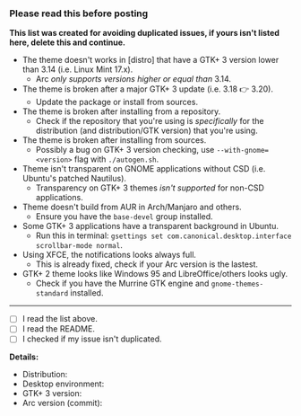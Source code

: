 ### Please read this before posting

**This list was created for avoiding duplicated issues, if yours isn't listed here, delete this and continue.**

- The theme doesn't works in [distro] that have a GTK+ 3 version lower than 3.14 (i.e. Linux Mint 17.x).
  - Arc *only supports versions higher or equal than* 3.14.
- The theme is broken after a major GTK+ 3 update (i.e. 3.18 :point_right: 3.20).
  - Update the package or install from sources.
- The theme is broken after installing from a repository.
  - Check if the repository that you're using is *specifically* for the distribution (and distribution/GTK version) that you're using.
- The theme is broken after installing from sources.
  - Possibly a bug on GTK+ 3 version checking, use `--with-gnome=<version>` flag with `./autogen.sh`.
- Theme isn't transparent on GNOME applications without CSD (i.e. Ubuntu's patched Nautilus).
  - Transparency on GTK+ 3 themes *isn't supported* for non-CSD applications.
- Theme doesn't build from AUR in Arch/Manjaro and others.
  - Ensure you have the `base-devel` group installed.
- Some GTK+ 3 applications have a transparent background in Ubuntu.
  - Run this in terminal: `gsettings set com.canonical.desktop.interface scrollbar-mode normal`.
- Using XFCE, the notifications looks always full.
  - This is already fixed, check if your Arc version is the lastest.
- GTK+ 2 theme looks like Windows 95 and LibreOffice/others looks ugly.
  - Check if you have the Murrine GTK engine and `gnome-themes-standard` installed.

----

- [ ] I read the list above.
- [ ] I read the README.
- [ ] I checked if my issue isn't duplicated.

**Details:**

- Distribution:
- Desktop environment:
- GTK+ 3 version:
- Arc version (commit):
